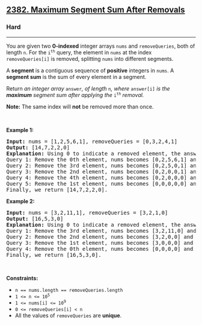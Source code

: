 <h2><a href="https://leetcode.com/problems/maximum-segment-sum-after-removals">2382. Maximum Segment Sum After Removals</a></h2><h3>Hard</h3><hr><p>You are given two <strong>0-indexed</strong> integer arrays <code>nums</code> and <code>removeQueries</code>, both of length <code>n</code>. For the <code>i<sup>th</sup></code> query, the element in <code>nums</code> at the index <code>removeQueries[i]</code> is removed, splitting <code>nums</code> into different segments.</p>

<p>A <strong>segment</strong> is a contiguous sequence of <strong>positive</strong> integers in <code>nums</code>. A <strong>segment sum</strong> is the sum of every element in a segment.</p>

<p>Return<em> an integer array </em><code>answer</code><em>, of length </em><code>n</code><em>, where </em><code>answer[i]</code><em> is the <strong>maximum</strong> segment sum after applying the </em><code>i<sup>th</sup></code> <em>removal.</em></p>

<p><strong>Note:</strong> The same index will <strong>not</strong> be removed more than once.</p>

<p>&nbsp;</p>
<p><strong class="example">Example 1:</strong></p>

<pre>
<strong>Input:</strong> nums = [1,2,5,6,1], removeQueries = [0,3,2,4,1]
<strong>Output:</strong> [14,7,2,2,0]
<strong>Explanation:</strong> Using 0 to indicate a removed element, the answer is as follows:
Query 1: Remove the 0th element, nums becomes [0,2,5,6,1] and the maximum segment sum is 14 for segment [2,5,6,1].
Query 2: Remove the 3rd element, nums becomes [0,2,5,0,1] and the maximum segment sum is 7 for segment [2,5].
Query 3: Remove the 2nd element, nums becomes [0,2,0,0,1] and the maximum segment sum is 2 for segment [2]. 
Query 4: Remove the 4th element, nums becomes [0,2,0,0,0] and the maximum segment sum is 2 for segment [2]. 
Query 5: Remove the 1st element, nums becomes [0,0,0,0,0] and the maximum segment sum is 0, since there are no segments.
Finally, we return [14,7,2,2,0].</pre>

<p><strong class="example">Example 2:</strong></p>

<pre>
<strong>Input:</strong> nums = [3,2,11,1], removeQueries = [3,2,1,0]
<strong>Output:</strong> [16,5,3,0]
<strong>Explanation:</strong> Using 0 to indicate a removed element, the answer is as follows:
Query 1: Remove the 3rd element, nums becomes [3,2,11,0] and the maximum segment sum is 16 for segment [3,2,11].
Query 2: Remove the 2nd element, nums becomes [3,2,0,0] and the maximum segment sum is 5 for segment [3,2].
Query 3: Remove the 1st element, nums becomes [3,0,0,0] and the maximum segment sum is 3 for segment [3].
Query 4: Remove the 0th element, nums becomes [0,0,0,0] and the maximum segment sum is 0, since there are no segments.
Finally, we return [16,5,3,0].
</pre>

<p>&nbsp;</p>
<p><strong>Constraints:</strong></p>

<ul>
	<li><code>n == nums.length == removeQueries.length</code></li>
	<li><code>1 &lt;= n &lt;= 10<sup>5</sup></code></li>
	<li><code>1 &lt;= nums[i] &lt;= 10<sup>9</sup></code></li>
	<li><code>0 &lt;= removeQueries[i] &lt; n</code></li>
	<li>All the values of <code>removeQueries</code> are <strong>unique</strong>.</li>
</ul>
